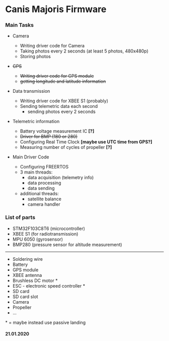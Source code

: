 # Canis Majoris Firmware

### Main Tasks

- Camera
	 - Writing driver code for Camera
	 - Taking photos every 2 seconds (at least 5 photos, 480x480p)
	 - Storing photos
-   ~~GPS~~
    -   ~~Writing driver code for GPS module~~
    -   ~~getting longitude and latitude information~~
    
-   Data transmission
    -   Writing driver code for XBEE S1 (probably)
    -   Sending telemetric data  each second
        -   sending photos every 2 seconds
            
-   Telemetric information
    -   Battery voltage measurement IC **[?]**
    -   ~~Driver for BMP (180 or 280)~~ 
    -   Configuring Real Time Clock **[maybe use UTC time from GPS?]**
    -   Measuring number of cycles of propeller **[?]**
        
-   Main Driver Code
    -   Configuring FREERTOS    
    -   3 main threads:
        -   data acquisition (telemetry info)            
        -   data processing
        -   data sending
    -   additional threads:
        -   satellite balance
        -   camera handler

### List of parts
- STM32F103C8T6 (microcontroller)
- XBEE S1 (for radiotransmission)
- MPU 6050 (gyrosensor)
- BMP280 (pressure sensor for altitude measurement)
***
- Soldering wire
- Battery 
- GPS module
- XBEE antenna
- Brushless DC motor *
- ESC - electronic speed controller *
- SD card
- SD card slot
- Camera 
- Propeller
- ...

\* = maybe instead use passive landing 
#### 21.01.2020
